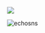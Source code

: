 <img src="https://media1.giphy.com/media/JT2KGdq7TLd2L6W6y7/200w.gif" style="height=50px;width=50px;">

<p align="left"> <img src="https://komarev.com/ghpvc/?username=echosns&label=Profile%20views&color=0e75b6&style=flat" alt="echosns" /> </p>
<!--
**EchoSNS/EchoSNS** is a ✨ _special_ ✨ repository because its `README.md` (this file) appears on your GitHub profile.

Here are some ideas to get you started:

- 🔭 I’m currently working on ...
- 🌱 I’m currently learning ...
- 👯 I’m looking to collaborate on ...
- 🤔 I’m looking for help with ...
- 💬 Ask me about ...
- 📫 How to reach me: ...
- 😄 Pronouns: ...
- ⚡ Fun fact: ...
-->
